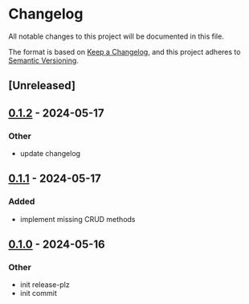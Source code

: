 # Changelog

All notable changes to this project will be documented in this file.

The format is based on [Keep a Changelog](https://keepachangelog.com/en/1.0.0/),
and this project adheres to [Semantic Versioning](https://semver.org/spec/v2.0.0.html).

## [Unreleased]

## [0.1.2](https://github.com/samkeen/vec-embed-store/compare/v0.1.1...v0.1.2) - 2024-05-17

### Other
- update changelog

## [0.1.1](https://github.com/samkeen/vec-embed-store/compare/v0.1.0...v0.1.1) - 2024-05-17

### Added

- implement missing CRUD methods

## [0.1.0](https://github.com/samkeen/vec-embed-store/releases/tag/v0.1.0) - 2024-05-16

### Other

- init release-plz
- init commit
